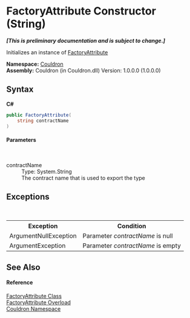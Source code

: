 # FactoryAttribute Constructor (String)
 _**\[This is preliminary documentation and is subject to change.\]**_

Initializes an instance of <a href="T_Couldron_FactoryAttribute">FactoryAttribute</a>

**Namespace:**&nbsp;<a href="N_Couldron">Couldron</a><br />**Assembly:**&nbsp;Couldron (in Couldron.dll) Version: 1.0.0.0 (1.0.0.0)

## Syntax

**C#**<br />
``` C#
public FactoryAttribute(
	string contractName
)
```


#### Parameters
&nbsp;<dl><dt>contractName</dt><dd>Type: System.String<br />The contract name that is used to export the type</dd></dl>

## Exceptions
&nbsp;<table><tr><th>Exception</th><th>Condition</th></tr><tr><td>ArgumentNullException</td><td>Parameter *contractName* is null</td></tr><tr><td>ArgumentException</td><td>Parameter *contractName* is empty</td></tr></table>

## See Also


#### Reference
<a href="T_Couldron_FactoryAttribute">FactoryAttribute Class</a><br /><a href="Overload_Couldron_FactoryAttribute__ctor">FactoryAttribute Overload</a><br /><a href="N_Couldron">Couldron Namespace</a><br />